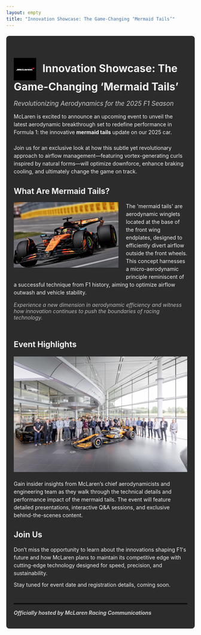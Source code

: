 ```yaml
---
layout: empty
title: "Innovation Showcase: The Game-Changing ‘Mermaid Tails’"
---
```


<div style="background-color: #2c2c2c; padding: 20px; border-radius: 8px; color: #f0f0f0; max-width: 700px; margin: 20px auto;">

<h1><img src="images/mclaren.svg" alt="McLaren Logo" width="60" style="vertical-align: middle; margin-right:10px;" /> Innovation Showcase: The Game-Changing ‘Mermaid Tails’</h1>

<span style="font-size: 1.2em; font-style: italic; color: #ccc;">Revolutionizing Aerodynamics for the 2025 F1 Season</span>

<p style="margin-top: 1em; margin-bottom: 1.5em; line-height: 1.5;">McLaren is excited to announce an upcoming event to unveil the latest aerodynamic breakthrough set to redefine performance in Formula 1: the innovative <b>mermaid tails</b> update on our 2025 car.</p>

<p style="line-height: 1.5; margin-bottom: 1.5em;">Join us for an exclusive look at how this subtle yet revolutionary approach to airflow management—featuring vortex-generating curls inspired by natural forms—will optimize downforce, enhance braking cooling, and ultimately change the game on track.</p>

<h2>What Are Mermaid Tails?</h2>

<img src="images/mclaren_mermaid_tails.png" alt="Mermaid Tails Aerodynamics Concept" width="280" style="float:left; margin-right:20px; margin-bottom:15px;" />

<p style="line-height: 1.5;">The 'mermaid tails' are aerodynamic winglets located at the base of the front wing endplates, designed to efficiently divert airflow outside the front wheels. This concept harnesses a micro-aerodynamic principle reminiscent of a successful technique from F1 history, aiming to optimize airflow outwash and vehicle stability.</p>

<p style="font-style: italic; color: #bbb; margin-top: 0; margin-bottom: 1.5em;">Experience a new dimension in aerodynamic efficiency and witness how innovation continues to push the boundaries of racing technology.</p>

<div style="clear: both;"></div>

<h2>Event Highlights</h2>

<img src="images/mclaren_event.png" width="600" style="display: block; margin: 20px auto 1.5em auto;" />

<p style="line-height: 1.5;">Gain insider insights from McLaren’s chief aerodynamicists and engineering team as they walk through the technical details and performance impact of the mermaid tails. The event will feature detailed presentations, interactive Q&A sessions, and exclusive behind-the-scenes content.</p>

<h2>Join Us</h2>

<p style="line-height: 1.5;">Don’t miss the opportunity to learn about the innovations shaping F1's future and how McLaren plans to maintain its competitive edge with cutting-edge technology designed for speed, precision, and sustainability.</p>

<p style="line-height: 1;">Stay tuned for event date and registration details, coming soon.</p>

<hr style="border: 0.5px solid black; margin-top: 3em; margin-bottom: 1em;" />

<p style="font-style: italic; font-weight: bold; color: #ccc; margin-top: 0;">Officially hosted by McLaren Racing Communications</p>

</div>
